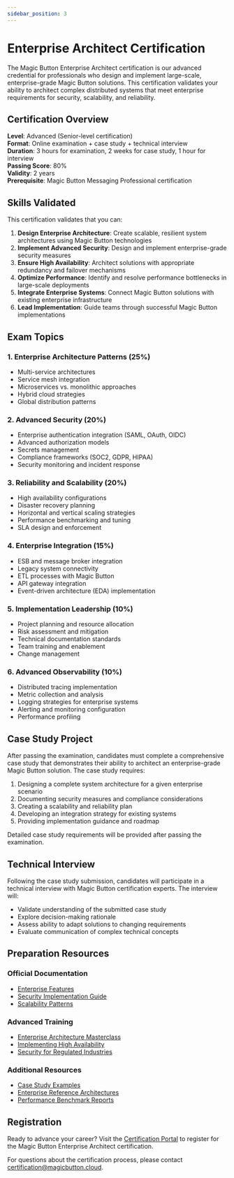 ```yaml
---
sidebar_position: 3
---
```


# Enterprise Architect Certification

The Magic Button Enterprise Architect certification is our advanced credential for professionals who design and implement large-scale, enterprise-grade Magic Button solutions. This certification validates your ability to architect complex distributed systems that meet enterprise requirements for security, scalability, and reliability.

## Certification Overview

**Level**: Advanced (Senior-level certification)  
**Format**: Online examination + case study + technical interview  
**Duration**: 3 hours for examination, 2 weeks for case study, 1 hour for interview  
**Passing Score**: 80%  
**Validity**: 2 years  
**Prerequisite**: Magic Button Messaging Professional certification  

## Skills Validated

This certification validates that you can:

1. **Design Enterprise Architecture**: Create scalable, resilient system architectures using Magic Button technologies
2. **Implement Advanced Security**: Design and implement enterprise-grade security measures
3. **Ensure High Availability**: Architect solutions with appropriate redundancy and failover mechanisms
4. **Optimize Performance**: Identify and resolve performance bottlenecks in large-scale deployments
5. **Integrate Enterprise Systems**: Connect Magic Button solutions with existing enterprise infrastructure
6. **Lead Implementation**: Guide teams through successful Magic Button implementations

## Exam Topics

### 1. Enterprise Architecture Patterns (25%)
- Multi-service architectures
- Service mesh integration
- Microservices vs. monolithic approaches
- Hybrid cloud strategies
- Global distribution patterns

### 2. Advanced Security (20%)
- Enterprise authentication integration (SAML, OAuth, OIDC)
- Advanced authorization models
- Secrets management
- Compliance frameworks (SOC2, GDPR, HIPAA)
- Security monitoring and incident response

### 3. Reliability and Scalability (20%)
- High availability configurations
- Disaster recovery planning
- Horizontal and vertical scaling strategies
- Performance benchmarking and tuning
- SLA design and enforcement

### 4. Enterprise Integration (15%)
- ESB and message broker integration
- Legacy system connectivity
- ETL processes with Magic Button
- API gateway integration
- Event-driven architecture (EDA) implementation

### 5. Implementation Leadership (10%)
- Project planning and resource allocation
- Risk assessment and mitigation
- Technical documentation standards
- Team training and enablement
- Change management

### 6. Advanced Observability (10%)
- Distributed tracing implementation
- Metric collection and analysis
- Logging strategies for enterprise systems
- Alerting and monitoring configuration
- Performance profiling

## Case Study Project

After passing the examination, candidates must complete a comprehensive case study that demonstrates their ability to architect an enterprise-grade Magic Button solution. The case study requires:

1. Designing a complete system architecture for a given enterprise scenario
2. Documenting security measures and compliance considerations
3. Creating a scalability and reliability plan
4. Developing an integration strategy for existing systems
5. Providing implementation guidance and roadmap

Detailed case study requirements will be provided after passing the examination.

## Technical Interview

Following the case study submission, candidates will participate in a technical interview with Magic Button certification experts. The interview will:

- Validate understanding of the submitted case study
- Explore decision-making rationale
- Assess ability to adapt solutions to changing requirements
- Evaluate communication of complex technical concepts

## Preparation Resources

### Official Documentation
- [Enterprise Features](../messaging/features/enterprise.md)
- [Security Implementation Guide](../messaging/api/access-control.md)
- [Scalability Patterns](../messaging/core-concepts/transport.md)

### Advanced Training
- [Enterprise Architecture Masterclass](https://training.magicbutton.cloud/enterprise-architecture)
- [Implementing High Availability](https://training.magicbutton.cloud/high-availability)
- [Security for Regulated Industries](https://training.magicbutton.cloud/regulated-security)

### Additional Resources
- [Case Study Examples](https://certification.magicbutton.cloud/resources/case-studies)
- [Enterprise Reference Architectures](https://certification.magicbutton.cloud/resources/reference-architectures)
- [Performance Benchmark Reports](https://certification.magicbutton.cloud/resources/benchmarks)

## Registration

Ready to advance your career? Visit the [Certification Portal](https://certification.magicbutton.cloud) to register for the Magic Button Enterprise Architect certification.

For questions about the certification process, please contact [certification@magicbutton.cloud](mailto:certification@magicbutton.cloud).